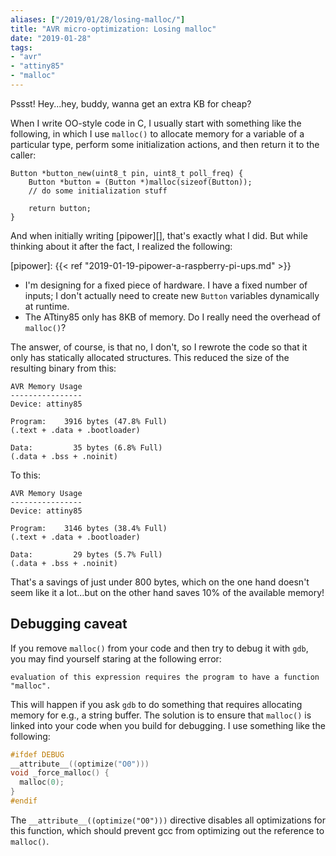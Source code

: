 ```yaml
---
aliases: ["/2019/01/28/losing-malloc/"]
title: "AVR micro-optimization: Losing malloc"
date: "2019-01-28"
tags:
- "avr"
- "attiny85"
- "malloc"
---
```


Pssst! Hey...hey, buddy, wanna get an extra KB for cheap?

When I write OO-style code in C, I usually start with something like the following, in which I use `malloc()` to allocate memory for a variable of a particular type, perform some initialization actions, and then return it to the caller:

    Button *button_new(uint8_t pin, uint8_t poll_freq) {
        Button *button = (Button *)malloc(sizeof(Button));
        // do some initialization stuff

        return button;
    }

And when initially writing [pipower][], that's exactly what I did.  But while thinking about it after the fact, I realized the following:

[pipower]: {{< ref "2019-01-19-pipower-a-raspberry-pi-ups.md" >}}

- I'm designing for a fixed piece of hardware. I have a fixed number of inputs; I don't actually need to create new `Button` variables dynamically at runtime.
- The ATtiny85 only has 8KB of memory.  Do I really need the overhead of `malloc()`?

The answer, of course, is that no, I don't, so I rewrote the code so that it only has statically allocated structures.  This reduced the size of the resulting binary from this:

    AVR Memory Usage
    ----------------
    Device: attiny85

    Program:    3916 bytes (47.8% Full)
    (.text + .data + .bootloader)

    Data:         35 bytes (6.8% Full)
    (.data + .bss + .noinit)

To this:

    AVR Memory Usage
    ----------------
    Device: attiny85

    Program:    3146 bytes (38.4% Full)
    (.text + .data + .bootloader)

    Data:         29 bytes (5.7% Full)
    (.data + .bss + .noinit)

That's a savings of just under 800 bytes, which on the one hand doesn't seem like it a lot...but on the other hand saves 10% of the available memory!

## Debugging caveat

If you remove `malloc()` from your code and then try to debug it with `gdb`, you may find yourself staring at the following error:

    evaluation of this expression requires the program to have a function "malloc".

This will happen if you ask `gdb` to do something that requires allocating memory for e.g., a string buffer.  The solution is to ensure that `malloc()` is linked into your code when you build for debugging. I use something like the following:

```c
#ifdef DEBUG
__attribute__((optimize("O0")))
void _force_malloc() {
  malloc(0);
}
#endif
```

The `__attribute__((optimize("O0")))` directive disables all optimizations for this function, which should prevent gcc from optimizing out the reference to `malloc()`.
